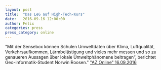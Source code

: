 ```yaml
---
layout: post
title:  "Das LeG auf High-Tech-Kurs"
date:   2016-09-16 12:00:00
author: Felix
categories: press
press_category: online
---
```

"Mit der Sensebox können Schulen Umweltdaten über Klima, Luftqualität, Verkehrsaufkommen, Lärmbelästigung und vieles mehr messen und so zu genaueren Aussagen über lokale Umweltphänomene beitragen“, berichtet Geo-informatik-Student Norwin Roosen."
<a href="http://www.az-online.de/uelzen/stadt-uelzen/high-tech-kurs-6753118.html">"AZ Online" 16.09.2016</a>

